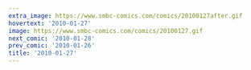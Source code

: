 ```yaml
---
extra_image: https://www.smbc-comics.com/comics/20100127after.gif
hovertext: '2010-01-27'
image: https://www.smbc-comics.com/comics/20100127.gif
next_comic: '2010-01-28'
prev_comic: '2010-01-26'
title: '2010-01-27'
---
```


